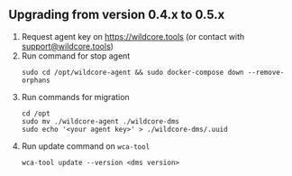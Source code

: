 ## Upgrading from version 0.4.x to 0.5.x
1. Request agent key on https://wildcore.tools (or contact with support@wildcore.tools)   
2. Run command for stop agent
    ```shell
    sudo cd /opt/wildcore-agent && sudo docker-compose down --remove-orphans
    ```
3. Run commands for migration 
    ```shell
    cd /opt
    sudo mv ./wildcore-agent ./wildcore-dms
    sudo echo '<your agent key>' > ./wildcore-dms/.uuid
    ```
4. Run update command on `wca-tool`
    ```shell
    wca-tool update --version <dms version>
    ```

